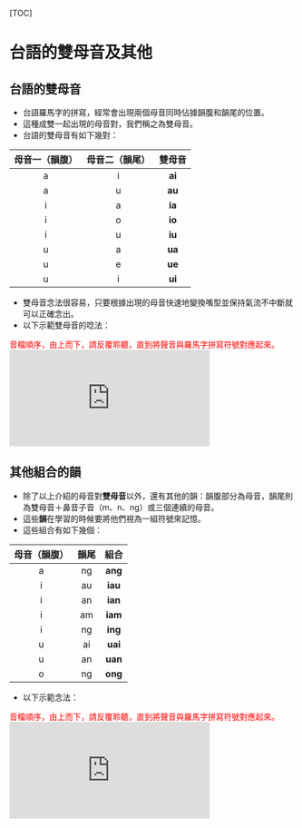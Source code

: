 <style>
.blue {
  color: blue;
}
.red {
    color: red;
}
.center {
  margin: auto;
  width: 60%;
  border: 0px;
  padding: 10px;
}
.falign { 
text-align: center;
}
a:hover{
	color: #FFB121 !important;
	text-decoration: none !important;
}
</style>
[TOC]
# 台語的雙母音及其他
## 台語的雙母音
* 台語羅馬字的拼寫，經常會出現兩個母音同時佔據韻腹和韻尾的位置。
* 這種成雙一起出現的母音對，我們稱之為雙母音。
* 台語的雙母音有如下幾對：

| 母音一（韻腹） | 母音二（韻尾） | 雙母音 |
| :--------------: | :--------------: | :------: |
| a          | i              | **ai**     |
| a          | u              | **au**     |
| i          | a              | **ia**     |
| i          | o              | **io**     |
| i          | u              | **iu**     |
| u          | a              | **ua**     |
| u          | e              | **ue**     |
| u          | i              | **ui**     |

* 雙母音念法很容易，只要根據出現的母音快速地變換嘴型並保持氣流不中斷就可以正確念出。
* 以下示範雙母音的唸法：

<div class="red">音檔順序，由上而下，請反覆聆聽，直到將聲音與羅馬字拼寫符號對應起來。</div>
<iframe width="70%" height="170" src="https://clyp.it/jngzsbt2/widget" frameborder="0"></iframe>

## 其他組合的韻
* 除了以上介紹的母音對**雙母音**以外，還有其他的韻：韻腹部分為母音，韻尾則為雙母音＋鼻音子音（m、n、ng）或三個連續的母音。
* 這些**韻**在學習的時候要將他們視為一組符號來記憶。
* 這些組合有如下幾個：

|母音（韻腹）|韻尾|組合|
|:-:|:-:|:-:|
|a|ng|**ang**|
|i|au|**iau**|
|i|an|**ian**|
|i|am|**iam**|
|i|ng|**ing**|
|u|ai|**uai**|
|u|an|**uan**|
|o|ng|**ong**|

* 以下示範念法：
<div class="red">音檔順序，由上而下，請反覆聆聽，直到將聲音與羅馬字拼寫符號對應起來。</div>
<iframe width="70%" height="170" src="https://clyp.it/bygookbj/widget" frameborder="0"></iframe>
